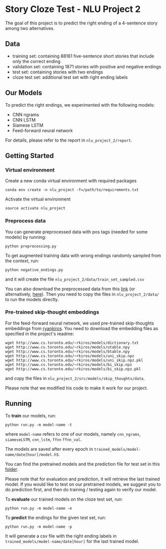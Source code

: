 # Story Cloze Test - NLU Project 2

The goal of this project is to predict the right ending of a 4-sentence story 
among two alternatives.

## Data
- training set: containing 88161 five-sentence short stories that include only the correct ending
- validation set: containing 1871 stories with positive and negative endings
- test set: containing stories with two endings
- cloze test set: additional test set with right ending labels


## Our Models

To predict the right endings, we experimented with the following models:
- CNN ngrams
- CNN LSTM
- Siamese LSTM
- Feed-forward neural network

For details, please refer to the report in `nlu_project_2/report`.


## Getting Started

### Virtual environment

Create a new conda virtual environment with required packages

```
conda env create -n nlu_project -f=/path/to/requirements.txt
```

Activate the virtual environment

```
source activate nlu_project
```

### Preprocess data
You can generate preprocessed data with pos tags (needed for some models) by running:

```
python preprocessing.py
```

To get augmented training data with wrong endings randomly sampled from the context, run:
```
python negative_endings.py
```
and it will create the file `nlu_project_2/data/train_set_sampled.csv`

You can also download the preprocessed data from this [link](https://polybox.ethz.ch/index.php/s/PQ6bl6fPqKDn9vz) 
(or alternatively, [here](https://drive.google.com/open?id=1wjolQtvZZHWZSd3MOfufIaPNsYZkxXxY)). 
Then you need to copy the files in `nlu_project_2/data/` to run the models directly.


### Pre-trained skip-thought embeddings

For the feed-forward neural network, we used pre-trained skip-thoughts embeddings 
from [ryankiros](https://github.com/ryankiros/skip-thoughts). You need to download the 
embedding files as specified in the project's readme:
```
wget http://www.cs.toronto.edu/~rkiros/models/dictionary.txt
wget http://www.cs.toronto.edu/~rkiros/models/utable.npy
wget http://www.cs.toronto.edu/~rkiros/models/btable.npy
wget http://www.cs.toronto.edu/~rkiros/models/uni_skip.npz
wget http://www.cs.toronto.edu/~rkiros/models/uni_skip.npz.pkl
wget http://www.cs.toronto.edu/~rkiros/models/bi_skip.npz
wget http://www.cs.toronto.edu/~rkiros/models/bi_skip.npz.pkl
```
and copy the files in `nlu_project_2/src/models/skip_thoughts/data`.

Please note that we modified his code to make it work for our project.


## Running
To **train** our models, run:
```
python run.py -m model-name -t
```
where `model-name` refers to one of our models, namely `cnn_ngrams`, `siameseLSTM`, `cnn_lstm`, 
`ffnn` `ffnn_val`.

The models are saved after every epoch in `trained_models/model-name/date[hour]/model.h5`.

You can find the pretrained models and the prediction file for test set
 in this [folder](https://polybox.ethz.ch/index.php/s/bRnpIz66EB7g1xD).
 
Please note that for evaluation and prediction, it will retrieve the last trained model. If you
would like to test on our pretrained models, we suggest you to do prediction first, and
then do training / testing again to verify our model.

To **evaluate** our trained models on the cloze test set, run:
```
python run.py -m model-name -e
```

To **predict** the endings for the given test set, run:
```
python run.py -m model-name -p
```
It will generate a csv file with the right ending labels in 
`trained_models/model-name/date[hour]` for the last trained model.

